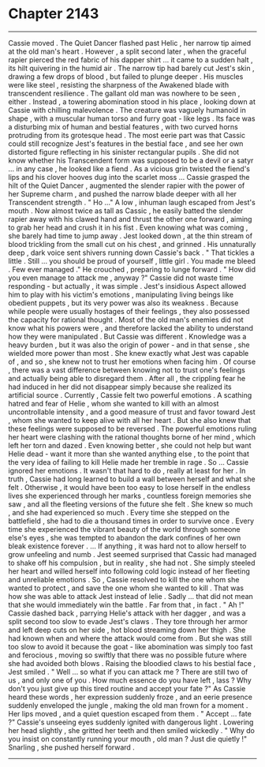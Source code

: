 
# Chapter 2143


---

Cassie moved .
The Quiet Dancer flashed past Helic , her narrow tip aimed at the old man's heart . However , a split second later , when the graceful rapier pierced the red fabric of his dapper shirt ... it came to a sudden halt , its hilt quivering in the humid air .
The narrow tip had barely cut Jest's skin , drawing a few drops of blood , but failed to plunge deeper . His muscles were like steel , resisting the sharpness of the Awakened blade with transcendent resilience .
The gallant old man was nowhere to be seen , either .
Instead , a towering abomination stood in his place , looking down at Cassie with chilling malevolence . The creature was vaguely humanoid in shape , with a muscular human torso and furry goat - like legs . Its face was a disturbing mix of human and bestial features , with two curved horns protruding from its grotesque head .
The most eerie part was that Cassic could still recognize Jest's features in the bestial face , and see her own distorted figure reflecting in his sinister rectangular pupils .
She did not know whether his Transcendent form was supposed to be a devil or a satyr ... in any case , he looked like a fiend .
As a vicious grin twisted the fiend's lips and his clover hooves dug into the scarlet
moss ...
Cassie grasped the hilt of the Quiet Dancer , augmented the slender rapier with the power of her Supreme charm , and pushed the narrow blade deeper with all her Transcendent strength .
" Ho ..."
A low , inhuman laugh escaped from Jest's mouth . Now almost twice as tall as Cassic , he easily batted the slender rapier away with his clawed hand and thrust the other one forward , aiming to grab her head and crush it in his fist .
Even knowing what was coming , she barely had time to jump away .
Jest looked down , at the thin stream of blood trickling from the small cut on his chest , and grinned .
His unnaturally deep , dark voice sent shivers running down Cassie's back .
" That tickles a little . Still ... you should be proud of yourself , little girl . You made me bleed . Few ever managed ."
He crouched , preparing to lunge forward .
" How did you even manage to attack me , anyway ?"
Cassie did not waste time responding - but actually , it was simple .
Jest's insidious Aspect allowed him to play with his victim's emotions , manipulating living beings like obedient puppets , but its very power was also its weakness .
Because while people were usually hostages of their feelings , they also possessed the capacity for rational thought . Most of the old man's enemies did not know what his powers were , and therefore lacked the ability to understand how they were manipulated .
But Cassie was different .
Knowledge was a heavy burden , but it was also the origin of power - and in that sense , she wielded more power than most . She knew exactly what Jest was capable of , and so , she knew not to trust her emotions when facing him .
Of course , there was a vast difference between knowing not to trust one's feelings and actually being able to disregard them . After all , the crippling fear he had induced in her did not disappear simply because she realized its artificial source .
Currently , Cassie felt two powerful emotions .
A scathing hatred and fear of Helie , whom she wanted to kill with an almost uncontrollable intensity , and a good measure of trust and favor toward Jest , whom she wanted to keep alive with all her heart .
But she also knew that these feelings were supposed to be reversed .
The powerful emotions ruling her heart were clashing with the rational thoughts borne of her mind , which left her torn and dazed . Even knowing better , she could not help but want Helie dead - want it more than she wanted anything else , to the point that the very idea of failing to kill Helie made her tremble in rage . So ...
Cassie ignored her emotions .
It wasn't that hard to do , really at least for her . In truth , Cassie had long learned to build a wall between herself and what she felt . Otherwise , it would have been too easy to lose herself in the endless lives she experienced through her marks , countless foreign memories she saw , and all the fleeting versions of the future she felt .
She knew so much , and she had experienced so much . Every time she stepped on the battlefield , she had to die a thousand times in order to survive once . Every time she experienced the vibrant beauty of the world through someone else's eyes , she was tempted to abandon the dark confines of her own bleak existence forever .
... If anything , it was hard not to allow herself to grow unfeeling and numb .
Jest seemed surprised that Cassic had managed to shake off his compulsion , but in reality , she had not .
She simply steeled her heart and willed herself into following cold logic instead of her fleeting and unreliable emotions .
So , Cassie resolved to kill the one whom she wanted to protect , and save the one
whom she wanted to kill .
That was how she was able to attack Jest instead of Ielie .
Sadly ... that did not mean that she would immediately win the battle .
Far from that , in fact .
" Ah !"
Cassie dashed back , parrying Helie's attack with her dagger , and was a split second too slow to evade Jest's claws . They tore through her armor and left deep cuts on her side , hot blood streaming down her thigh .
She had known when and where the attack would come from . But she was still too slow to avoid it because the goat - like abomination was simply too fast and ferocious , moving so swiftly that there was no possible future where she had avoided both
blows .
Raising the bloodied claws to his bestial face , Jest smiled .
" Well ... so what if you can attack me ? There are still two of us , and only one of you . How much essence do you have left , lass ? Why don't you just give up this tired routine
and accept your fate ?"
As Cassie heard these words , her expression suddenly froze , and an eerie presence suddenly enveloped the jungle , making the old man frown for a moment .
Her lips moved , and a quiet question escaped from them .
" Accept ... fate ?"
Cassie's unseeing eyes suddenly ignited with dangerous light .
Lowering her head slightly , she gritted her teeth and then smiled wickedly .
" Why do you insist on constantly running your mouth , old man ? Just die quietly !" Snarling , she pushed herself forward .

---

